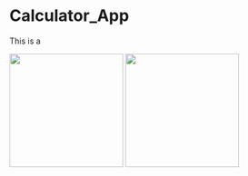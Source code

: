 # Calculator_App
This is a 
<p align = "left">
<img src ="https://user-images.githubusercontent.com/59731205/137532649-41aff6bd-c117-4b46-99d9-08270d8aac27.png" width="200">
<img src ="https://user-images.githubusercontent.com/59731205/137532789-26f11732-6eeb-46a7-adc1-1dce2669a589.png" width="200">
</p>

